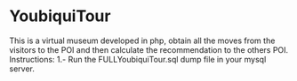 # YoubiquiTour
This is a virtual museum developed in php, obtain all the moves from the visitors to the POI and then calculate the recommendation to the others POI.
Instructions:
1.- Run the FULLYoubiquiTour.sql dump file in your mysql server.
